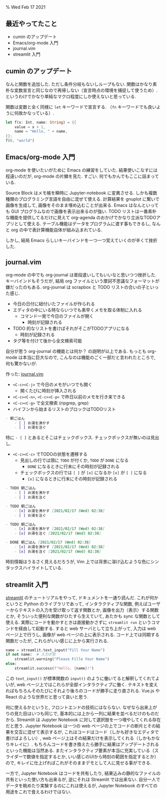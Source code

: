 % Wed Feb 17 2021

## 最近やってたこと

- cumin のアップデート
- Emacs/org-mode 入門
- journal.vim
- streamlit 入門

## cumin のアップデート

なんと関数を追加した.
ただし条件分岐もないしループもない.
関数はかなり素朴な変数宣言と同じなので再帰しない（宣言時点の環境を捕捉して使うため）.
というわけでかなり単純なマクロ程度にしか使えないと思っている.

関数は変数と全く同様に `let` キーワードで宣言する.
（`fn` キーワードでも良いように何故かなっている）.

```rust
let f(x: Int, name: String) = {{
    value = x + 1,
    name = "Hello, " + name,
}};
f(0, "world")
```

## Emacs/org-mode 入門

org-mode を使いたいがために Emacs の練習をしていた.
結果使いこなすには程遠いのだが, org-mode の片鱗を見た.
すごい.
何でもかんでもここに詰まっている.

Source Block はメモ帳を瞬時に Jupyter-notebook に変異させる.
しかも複数種類のプログラミング言語を自由に混ぜて使える.
計算結果を gnuplot に繋いで画像を生成して, 画像をそのまま埋め込むことが出来る.
Emacs はなんといっても GUI プログラムなので画像を表示出来るのが強い.
TODO リストは一番素朴な機能を提供してるだけに見えて org-agenda のおかげでかなり立派なTODOアプリとして使える.
テーブル機能はデータをプログラムに渡す事もできるし, なんと org の中で表計算機能自体が組み込まれている.

しかし, 結局 Emacs らしいキーバインドを一つ一つ覚えていくのが辛くて挫折した.

## journal.vim

org-mode の中でも org-journal は普段遣いしてもいいなと思いつつ挫折した.
キーバインドもそうだが, 結局 org ファイルという摩訶不思議なフォーマットが嫌だったのもある.
org-journal は scrapbox と TODO リストの合いの子といった感じ.

- 今日の日付に紐付いたファイルが作られる
- エディタの中にいる時ならいつでも素早くメモを取る体制に入れる
    - コマンド一発で今日のファイルが開く
        - 時刻が記録される
- TODO 的なリストを書けばそれがそこがTODOアプリになる
    - 時刻が記録される
- タグ等を付けて後から全文検索可能

自分が思う org-journal の機能とは何か？ の説明が以上である.
もっとも org-mode は本当に巨大なので, こんなのは機能のごく一部だと言われたところで, 何も驚かないが.

作った: [journal.vim](https://github.com/cympfh/journal.vim)

- `<C-c><C-j>` で今日のメモがいつでも開く
    - 開くたびに時刻が挿入される
- `<C-c><C-n>`, `<C-c><C-p>` で昨日以前のメモを行き来できる
- `<C-c><C-g>` で全文検索 (ripgrep, grep)
- ハイフンから始まるリストのブロックはTODOリスト

```markdown
- 朝ごはん
    - [ ] お湯を沸かす
    - [ ] お湯を注ぐ
```

特に `- [ ]` とあるとそこはチェックボックス.
チェックボックスが無いのは見出し.

- `<C-c><C-c>` でTODOの状態を遷移する
    - 見出しの行では頭に `TODO` が付くか, `TODO` が `DONE` になる
        - `DONE` になるときに行末にその時刻が記録される
    - チェックボックスの行では `[ ]` が `[x]` になるか `[x]` が `[ ]` になる
        - `[x]` になるときに行末にその時刻が記録される

```markdown
- TODO 朝ごはん
    - [ ] お湯を沸かす
    - [ ] お湯を注ぐ
```

```markdown
- TODO 朝ごはん
    - [x] お湯を沸かす [2021/02/17 (Wed) 02:38]
    - [ ] お湯を注ぐ
```

```markdown
- TODO 朝ごはん
    - [x] お湯を沸かす [2021/02/17 (Wed) 02:38]
    - [x] お湯を注ぐ [2021/02/17 (Wed) 02:38]
```

```markdown
- DONE 朝ごはん [2021/02/17 (Wed) 02:38]
    - [x] お湯を沸かす [2021/02/17 (Wed) 02:38]
    - [x] お湯を注ぐ [2021/02/17 (Wed) 02:38]
```

時刻情報はうるさく見えるだろうが, Vim 上では背景に溶け込むような色にシンタックスハイライトしている.

## streamlit 入門

[streamlit](https://www.streamlit.io/) のチュートリアルをやって, ドキュメントを一通り読んだ.
これが何かというと Python のライブラリであって,
インタラクティブな関数,
例えばユーザーからテキストの入力を受け取って返す関数とか,
画像を出力（表示）する関数とか,
そういった便利な関数がひたすら生えていて,
あたかも sync な関数として使える.
実際にコードを動かすときは直接動かさずに `streamlit run` というコマンドを経由して起動する.
すると web サーバとして立ち上がって, 入力は web ページ上で行うし, 画像が web ページの上に表示される.
コード上では同期する関数だったが, これらがいい感じに上から実行される.

```python
name = streamlit.text_input("Fill Your Name")
if not name:  # 入力が空
    streamlit.warning("Please Fille Your Name")
else:
    streamlit.success(f"Hello, {name}!")
```

この `text_input()` が標準関数の `input()` のように働いてると解釈してくれてよいが,
web ページ上ではこれらが全部インタラクティブに働く.
テキストを変えればもちろんそのたびにそれより後ろのコードが勝手に走り直される.
Vue.js や React のような世界だと思って良いと思う.

何に使えるかというと, フロントエンドの技術にはならない.
なぜなら出来上がりの見た目はいつも同じで, 基本的には上から一列に結果を並べるだけのものだから.
Streamlit は Jupyter Notebook に対して選択肢を一つ増やしてくれる存在だと思う.
Jupyter Notebook は一つの web ページの上でコードの断片とその結果を交互に混ぜて表示するが,
これはコードはコード（しかも好きなエディタで書けばよろしい）, web ページ上はその結果だけを表示してくれる（しかもかなりキレイに）.
もちろんコードを書き換えたら勝手に結果はアップデートされるといった機能は当然ある.
またインタラクティブ要素が本当に充実している（スライダーで数値を指定するとか, いい感じのUIから時刻の範囲を指定するとか） ので,
キレイに仕上げればこれがそのままデモとして人に見せる事ができる.

一方で, Jupyter Notebook はコードを共有したり, 結果込みの静的なファイルの共有といった使い方も出来るが,
逆にそれは Streamlit では出来ない.
自分一人でデータを眺めたり実験するのにこれは使えるが, Jupyter Notebook のすべての用途をこれで食えるわけではない.
